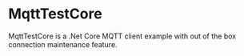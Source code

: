 # MqttTestCore
 MqttTestCore is a .Net Core MQTT client example with out of the box connection maintenance feature.
